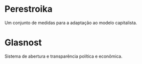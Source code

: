 # Perestroika
Um conjunto de medidas para a adaptação ao modelo capitalista.

# Glasnost
Sistema de abertura e transparência política e econômica.